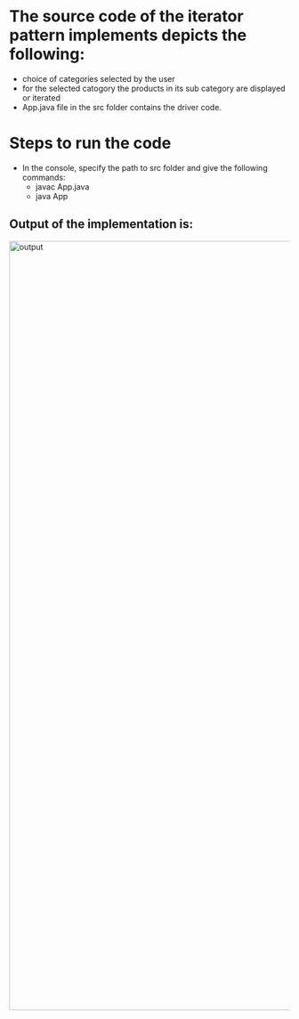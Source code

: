 # The source code of the iterator pattern implements depicts the following:
  -  choice of categories selected by the user
  -  for the selected catogory the products in its sub category are displayed or iterated
  -  App.java file in the src folder contains the driver code.
  
# Steps to run the code
  - In the console, specify the path to src folder and give the following commands:
    - javac App.java 
    - java App
  

## Output of the implementation is:

<img width="1383" alt="output" src="https://user-images.githubusercontent.com/79885052/165043421-a7109c38-3661-4fe0-a73d-fa3d19ab445c.png">
